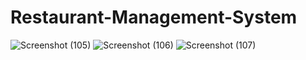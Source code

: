 # Restaurant-Management-System

![Screenshot (105)](https://github.com/Festus1914/Restaurant-Management-System/assets/116477588/b1080555-9e19-4679-afdf-2a4782098c57)
![Screenshot (106)](https://github.com/Festus1914/Restaurant-Management-System/assets/116477588/34a556a4-3d81-4e0c-85bd-bc0a111635b1)
![Screenshot (107)](https://github.com/Festus1914/Restaurant-Management-System/assets/116477588/4c318e23-d7b9-4505-aebb-773f4e1008aa)
